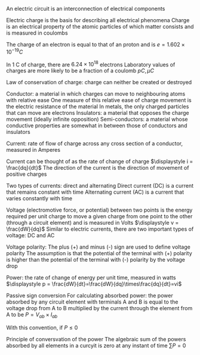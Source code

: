 An electric circuit is an interconnection of electrical components

Electric charge is the basis for describing all electrical phenomena
	Charge is an electrical property of the atomic particles of which matter consists and is measured in coulombs

The charge of an electron is equal to that of an proton and is 
	$e = 1.602 \times 10^{-19}C$

In 1 C of charge, there are $6.24 \times 10^{18}$ electrons
	Laboratory values of charges are more likely to be a fraction of a coulomb
		$pC, μC$

Law of conservation of charge: charge can neither be created or destroyed

Conductor: a material in which charges can move to neighbouring atoms with relative ease
	One measure of this relative ease of charge movement is the electric resistance of the material
		In metals, the only charged particles that can move are electrons
Insulators: a material that opposes the charge movement (ideally infinite opposition)
Semi-conductors: a material whose conductive properties are somewhat in between those of conductors and insulators

Current: rate of flow of charge across any cross section of a conductor, measured in Amperes

Current can be thought of as the rate of change of charge
	$\displaystyle i = \frac{dq}{dt}$
The direction of the current is the direction of movement of positive charges

Two types of currents: direct and alternating
	Direct current (DC) is a current that remains constant with time
	Alternating current (AC) is a current that varies constantly with time

Voltage (electromotive force, or potential) between two points is the energy required per unit charge to move a given charge from one point to the other (through a circuit element) and is measured in Volts
	$\displaystyle v = \frac{dW}{dq}$
	Similar to electric currents, there are two important types of voltage: DC and AC

Voltage polarity:
	The plus (+) and minus (-) sign are used to define voltage polarity
		The assumption is that the potential of the terminal with (+) polarity is higher than the potential of the terminal with (-) polarity by the voltage drop

Power: the rate of change of energy per unit time, measured in watts
	$\displaystyle p = \frac{dW}{dt}=\frac{dW}{dq}\times\frac{dq}{dt}=vi$

Passive sign conversion
	For calculating absorbed power: the power absorbed by any circuit element with terminals A and B is equal to the voltage drop from A to B multiplied by the current through the element from A to be
		$P = V_{ab}\times I_{ab}$

With this convention, if $P \leq 0$

Principle of conversvation of the power
	The algebraic sum of the powers absorbed by all elements in a curcyit is zero at any instant of time
		$\displaystyle \sum{P} = 0$
		